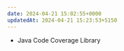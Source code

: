 ```yaml
---
date: 2024-04-21 15:02:55+0000
updatedAt: 2024-04-21 15:23:53+5150
---
```

- Java Code Coverage Library